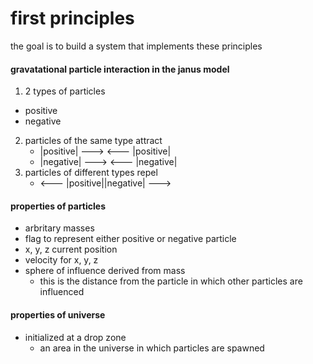 # first principles
the goal is to build a system that implements these principles


#### gravatational particle interaction in the janus model
1. 2 types of particles
  * positive
  * negative
2. particles of the same type attract
   * |positive| ---> <--- |positive|
   * |negative| ---> <--- |negative|
3. particles of different types repel
   * <--- |positive||negative| --->



#### properties of particles
* arbritary masses
* flag to represent either positive or negative particle
* x, y, z current position
* velocity for x, y, z
* sphere of influence derived from mass
  * this is the distance from the particle in which other particles are influenced



#### properties of universe
* initialized at a drop zone
  * an area in the universe in which particles are spawned
  

